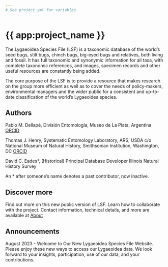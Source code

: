 ```yaml
---
# See project.yml for variables.
---
```


# {{ app:project_name }}
The Lygaeoidea Species File (LSF) is a taxonomic database of the world’s seed bugs, stilt bugs, chinch bugs, big-eyed bugs and relatives, both living and fossil. It has full taxonomic and synonymic information for all taxa, with complete taxonomic references, and images, specimen records and other useful resources are constantly being added.

The core purpose of the LSF is to provide a resource that makes research on the group more efficient as well as to cover the needs of policy-makers, environmental managers and the wider public for a consistent and up-to-date classification of the world’s Lygaeoidea species.

<autocomplete-otu class="w-80 place-content-center" placeholder="Search by taxon name"/>

## Authors
Pablo M. Dellapé,	División Entomología, Museo de La Plata, Argentina	[ORCID](https://orcid.org/0000-0002-6914-1026)

Thomas J. Henry,	Systematic Entomology Laboratory, ARS, USDA c/o National Museum of Natural History, Smithsonian Institution, Washington, DC	[ORCID](https://orcid.org/0000-0002-0653-7728)

David C. Eades*,	(Historical) Principal Database Developer	Illinois Natural History Survey	

An * after someone’s name denotes a past contributor, now inactive.

## Discover more
Find out more on this new public version of LSF. Learn how to collaborate with the project. Contact information, technical details, and more are available at  [About](about) 


## Announcements
August 2023 - Welcome to Our New Lygaeoidea Species File Website. Please enjoy these new ways to access our Lygaeoidea data. We look forward to your insights, participation, use of our data, and your contributions.

